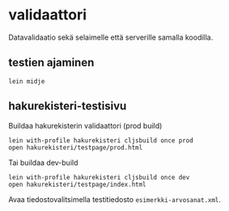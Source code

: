 # validaattori

Datavalidaatio sekä selaimelle että serverille samalla koodilla.

## testien ajaminen

    lein midje

## hakurekisteri-testisivu

Buildaa hakurekisterin validaattori (prod build)

    lein with-profile hakurekisteri cljsbuild once prod
    open hakurekisteri/testpage/prod.html

Tai buildaa dev-build

    lein with-profile hakurekisteri cljsbuild once dev
    open hakurekisteri/testpage/index.html

Avaa tiedostovalitsimella testitiedosto `esimerkki-arvosanat.xml`.

